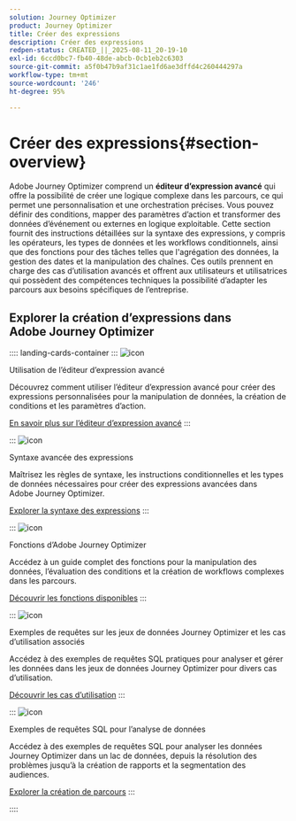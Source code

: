 ```yaml
---
solution: Journey Optimizer
product: Journey Optimizer
title: Créer des expressions
description: Créer des expressions
redpen-status: CREATED_||_2025-08-11_20-19-10
exl-id: 6ccd0bc7-fb40-48de-abcb-0cb1eb2c6303
source-git-commit: a5f0b47b9af31c1ae1fd6ae3dffd4c260444297a
workflow-type: tm+mt
source-wordcount: '246'
ht-degree: 95%

---
```


# Créer des expressions{#section-overview}

Adobe Journey Optimizer comprend un **éditeur d’expression avancé** qui offre la possibilité de créer une logique complexe dans les parcours, ce qui permet une personnalisation et une orchestration précises. Vous pouvez définir des conditions, mapper des paramètres d’action et transformer des données d’événement ou externes en logique exploitable. Cette section fournit des instructions détaillées sur la syntaxe des expressions, y compris les opérateurs, les types de données et les workflows conditionnels, ainsi que des fonctions pour des tâches telles que l&#39;agrégation des données, la gestion des dates et la manipulation des chaînes. Ces outils prennent en charge des cas d’utilisation avancés et offrent aux utilisateurs et utilisatrices qui possèdent des compétences techniques la possibilité d’adapter les parcours aux besoins spécifiques de l’entreprise.

## Explorer la création d’expressions dans Adobe Journey Optimizer

:::: landing-cards-container
:::
![icon](https://cdn.experienceleague.adobe.com/icons/screwdriver-wrench.svg?lang=fr)

Utilisation de l’éditeur d’expression avancé

Découvrez comment utiliser l’éditeur d’expression avancé pour créer des expressions personnalisées pour la manipulation de données, la création de conditions et les paramètres d’action.

[En savoir plus sur lʼéditeur d’expression avancé](../using/building-journeys/expression/expressionadvanced.md)
:::

:::
![icon](https://cdn.experienceleague.adobe.com/icons/code-branch.svg?lang=fr)

Syntaxe avancée des expressions

Maîtrisez les règles de syntaxe, les instructions conditionnelles et les types de données nécessaires pour créer des expressions avancées dans Adobe Journey Optimizer.

[Explorer la syntaxe des expressions](syntax-landing-page.md)
:::

:::
![icon](https://cdn.experienceleague.adobe.com/icons/puzzle-piece.svg?lang=fr)

Fonctions d’Adobe Journey Optimizer

Accédez à un guide complet des fonctions pour la manipulation des données, l’évaluation des conditions et la création de workflows complexes dans les parcours.

[Découvrir les fonctions disponibles](main-functions-journey-landing-page.md)
:::


:::
![icon](https://cdn.experienceleague.adobe.com/icons/bullseye.svg?lang=fr)

Exemples de requêtes sur les jeux de données Journey Optimizer et les cas d’utilisation associés

Accédez à des exemples de requêtes SQL pratiques pour analyser et gérer les données dans les jeux de données Journey Optimizer pour divers cas d’utilisation.

[Découvrir les cas d’utilisation](../using/data/datasets-query-examples.md)
:::

:::
![icon](https://cdn.experienceleague.adobe.com/icons/list-check.svg?lang=fr)

Exemples de requêtes SQL pour l’analyse de données

Accédez à des exemples de requêtes SQL pour analyser les données Journey Optimizer dans un lac de données, depuis la résolution des problèmes jusqu’à la création de rapports et la segmentation des audiences.

[Explorer la création de parcours](../using/reports/query-examples.md)
:::


::::

